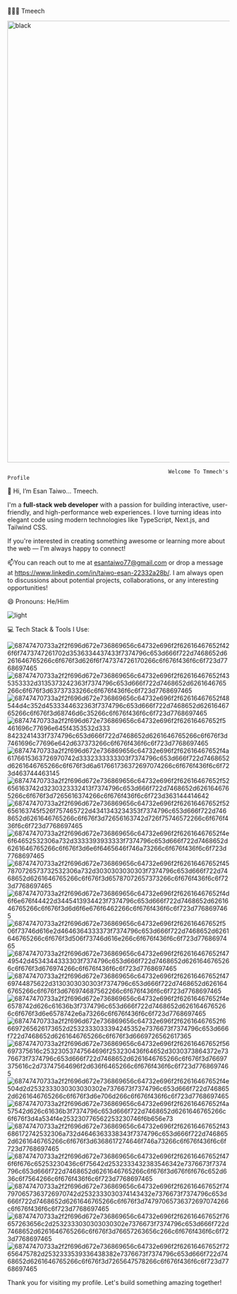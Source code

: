 

👨🏻‍💻 Tmeech


<img width="1000" alt="black" src="https://github.com/tmeechh/tmeechh/assets/145122266/a24793d7-e35b-4598-a171-338948be9a06">




   
                                                       Welcome To Tmmech's Profile 


                                                            


👋 Hi, I’m Esan Taiwo... Tmeech.

I'm a **full-stack web developer** with a passion for building interactive, user-friendly, and high-performance web experiences.
I love turning ideas into elegant code using modern technologies like TypeScript, Next.js, and Tailwind CSS.

If you're interested in creating something awesome or learning more about the web — I'm always happy to connect!



📫You can reach out to me at esantaiwo77@gmail.com or drop a message at https://www.linkedin.com/in/taiwo-esan-22332a28b/. I am always open to discussions about potential projects, collaborations, or any interesting opportunities!

😄 Pronouns: He/Him



![light](https://github.com/tmeechh/tmeechh/assets/145122266/f8b1c765-a469-4a1f-837c-3c2bf3aac055)




💻 Tech Stack & Tools I Use:





![68747470733a2f2f696d672e736869656c64732e696f2f62616467652f426f6f7473747261702d3536334437433f7374796c653d666f722d7468652d6261646765266c6f676f3d626f6f747374726170266c6f676f436f6c6f723d7768697465](https://github.com/tmeechh/tmeechh/assets/145122266/7c43f606-c282-43e1-8713-9e1bc18e92f6) ![68747470733a2f2f696d672e736869656c64732e696f2f62616467652f435353332d3135373242363f7374796c653d666f722d7468652d6261646765266c6f676f3d63737333266c6f676f436f6c6f723d7768697465](https://github.com/tmeechh/tmeechh/assets/145122266/630c4b0c-f157-4da8-a0b0-b14388b596d2) ![68747470733a2f2f696d672e736869656c64732e696f2f62616467652f48544d4c352d4533344632363f7374796c653d666f722d7468652d6261646765266c6f676f3d68746d6c35266c6f676f436f6c6f723d7768697465](https://github.com/tmeechh/tmeechh/assets/145122266/f4e082f2-35b8-4513-bb4b-1e78892107d0) ![68747470733a2f2f696d672e736869656c64732e696f2f62616467652f5461696c77696e645f4353532d333
8423241433f7374796c653d666f722d7468652d6261646765266c6f676f3d7461696c77696e642d637373266c6f676f436f6c6f723d7768697465](https://github.com/tmeechh/tmeechh/assets/145122266/97cd6ec2-4a02-4aa6-8beb-fce35e86fe91) ![68747470733a2f2f696d672e736869656c64732e696f2f62616467652f4a6176615363726970742d3332333333303f7374796c653d666f722d7468652d6261646765266c6f676f3d6a617661736372697074266c6f676f436f6c6f723d463744463145](https://github.com/tmeechh/tmeechh/assets/145122266/6bf1a4ad-0bef-47b9-8ed0-e05adf73412a) ![68747470733a2f2f696d672e736869656c64732e696f2f62616467652f52656163742d3230323332413f7374796c653d666f722d7468652d6261646765266c6f676f3d7265616374266c6f676f436f6c6f723d363144414642](https://github.com/tmeechh/tmeechh/assets/145122266/b09a5d96-7722-432a-9697-d698b961dacf) ![68747470733a2f2f696d672e736869656c64732e696f2f62616467652f52656163745f526f757465722d4341343234353f7374796c653d666f722d7468652d6261646765266c6f676f3d72656163742d726f75746572266c6f676f436f6c6f723d7768697465](https://github.com/tmeechh/tmeechh/assets/145122266/92e93ba4-bbe8-4f3c-9308-5cfa5ac2244b) ![68747470733a2f2f696d672e736869656c64732e696f2f62616467652f4e6f64652532306a732d3333393933333f7374796c653d666f722d7468652d6261646765266c6f676f3d6e6f6465646f746a73266c6f676f436f6c6f723d7768697465](https://github.com/tmeechh/tmeechh/assets/145122266/8cdd66ce-cbc6-41bf-96cf-9bcbc3662c33) ![68747470733a2f2f696d672e736869656c64732e696f2f62616467652f457870726573732532306a732d3030303030303f7374796c653d666f722d7468652d6261646765266c6f676f3d65787072657373266c6f676f436f6c6f723d7768697465](https://github.com/tmeechh/tmeechh/assets/145122266/1b7b31ad-c2e9-42db-ae8a-12cea274f0fd) ![68747470733a2f2f696d672e736869656c64732e696f2f62616467652f4d6f6e676f44422d3445413934423f7374796c653d666f722d7468652d6261646765266c6f676f3d6d6f6e676f6462266c6f676f436f6c6f723d7768697465](https://github.com/tmeechh/tmeechh/assets/145122266/81334c20-ba49-4a3a-8868-83d6e85c1e8f) ![68747470733a2f2f696d672e736869656c64732e696f2f62616467652f506f73746d616e2d4646364333373f7374796c653d666f722d7468652d6261646765266c6f676f3d506f73746d616e266c6f676f436f6c6f723d7768697465](https://github.com/tmeechh/tmeechh/assets/145122266/6a95220d-817d-421a-840c-fd406867e8b0) ![68747470733a2f2f696d672e736869656c64732e696f2f62616467652f4749542d4534344333303f7374796c653d666f722d7468652d6261646765266c6f676f3d676974266c6f676f436f6c6f723d7768697465](https://github.com/tmeechh/tmeechh/assets/145122266/f5c8e3b4-cae0-4276-b25a-bed48d2935ad) ![68747470733a2f2f696d672e736869656c64732e696f2f62616467652f4769744875622d3130303030303f7374796c653d666f722d7468652d6261646765266c6f676f3d676974687562266c6f676f436f6c6f723d7768697465](https://github.com/tmeechh/tmeechh/assets/145122266/b1f14c50-90f2-452c-bfa0-7f385ab4b3bb) ![68747470733a2f2f696d672e736869656c64732e696f2f62616467652f4e6578742d626c61636b3f7374796c653d666f722d7468652d6261646765266c6f676f3d6e6578742e6a73266c6f676f436f6c6f723d7768697465](https://github.com/tmeechh/tmeechh/assets/145122266/9aeb4d01-da90-4854-9fd0-890855fc8acd) ![68747470733a2f2f696d672e736869656c64732e696f2f62616467652f66697265626173652d2532333033394245352e7376673f7374796c653d666f722d7468652d6261646765266c6f676f3d6669726562617365](https://github.com/tmeechh/tmeechh/assets/145122266/ed5f7abe-41fc-43be-b31b-98d324ceca76) ![68747470733a2f2f696d672e736869656c64732e696f2f62616467652f56697375616c25323053747564696f253230436f64652d3030373864372e7376673f7374796c653d666f722d7468652d6261646765266c6f676f3d76697375616c2d73747564696f2d636f6465266c6f676f436f6c6f723d7768697465](https://github.com/tmeechh/tmeechh/assets/145122266/be28dad9-4077-4d9d-b98c-db08a56b75e3)
![68747470733a2f2f696d672e736869656c64732e696f2f62616467652f4e504d2d2532333030303030302e7376673f7374796c653d666f722d7468652d6261646765266c6f676f3d6e706d266c6f676f436f6c6f723d7768697465](https://github.com/tmeechh/tmeechh/assets/145122266/d6fb480b-8436-49d3-ac55-e055636c6008) ![68747470733a2f2f696d672e736869656c64732e696f2f62616467652f4a57542d626c61636b3f7374796c653d666f722d7468652d6261646765266c6f676f3d4a534f4e253230776562253230746f6b656e73](https://github.com/tmeechh/tmeechh/assets/145122266/02defe74-35e3-45bd-9645-f38005ff5bfc) ![68747470733a2f2f696d672e736869656c64732e696f2f62616467652f43686172742532306a732d4646363338343f7374796c653d666f722d7468652d6261646765266c6f676f3d6368617274646f746a73266c6f676f436f6c6f723d7768697465](https://github.com/user-attachments/assets/01b748f3-1aea-435f-9ad1-2a110d89870c) ![68747470733a2f2f696d672e736869656c64732e696f2f62616467652f476f6f676c65253230436c6f75642d2532333432383546342e7376673f7374796c653d666f722d7468652d6261646765266c6f676f3d676f6f676c652d636c6f7564266c6f676f436f6c6f723d7768697465](https://github.com/user-attachments/assets/bcfc8547-7afd-4a86-8b13-1bfccd826629) ![68747470733a2f2f696d672e736869656c64732e696f2f62616467652f747970657363726970742d2532333030374143432e7376673f7374796c653d666f722d7468652d6261646765266c6f676f3d74797065736372697074266c6f676f436f6c6f723d7768697465](https://github.com/user-attachments/assets/7b49618f-a542-4b28-99ef-79b0b59d1705) ![68747470733a2f2f696d672e736869656c64732e696f2f62616467652f76657263656c2d2532333030303030302e7376673f7374796c653d666f722d7468652d6261646765266c6f676f3d76657263656c266c6f676f436f6c6f723d7768697465](https://github.com/user-attachments/assets/3dc7b55a-4477-41d9-8feb-5bead22eb61a) ![68747470733a2f2f696d672e736869656c64732e696f2f62616467652f72656475782d2532333539336438382e7376673f7374796c653d666f722d7468652d6261646765266c6f676f3d7265647578266c6f676f436f6c6f723d7768697465](https://github.com/user-attachments/assets/f151d56b-fb42-4488-9e25-7ccc3bce7d28)







Thank you for visiting my profile. Let's build something amazing together!



